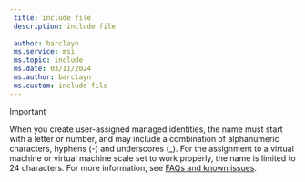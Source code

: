 ```yaml
---
 title: include file
 description: include file
 
 author: barclayn
 ms.service: msi
 ms.topic: include
 ms.date: 03/11/2024
 ms.author: barclayn
 ms.custom: include file
---
```


> [!IMPORTANT]
> When you create user-assigned managed identities, the name must start with a letter or number, and may include a combination of alphanumeric characters, hyphens (-) and underscores (_). For the assignment to a virtual machine or virtual machine scale set to work properly, the name is limited to 24 characters. For more information, see [FAQs and known issues](~/identity/managed-identities-azure-resources/known-issues.md).